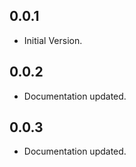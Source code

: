 ## 0.0.1

* Initial Version.


## 0.0.2

* Documentation updated.


## 0.0.3

* Documentation updated.